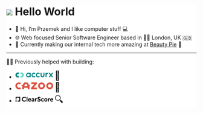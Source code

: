 <div style="background-color: #fff">
<h1><img src="https://emojis.slackmojis.com/emojis/images/1531849430/4246/blob-sunglasses.gif?1531849430" width="30"/> Hello World</h1>

- 👋 Hi, I’m Przemek and I like computer stuff 💻
- 🌐 Web focused Senior Software Engineer based in 💂‍♂️ London, UK 🇬🇧
- 🚀 Currently making our internal tech more amazing at [Beauty Pie](https://www.beautypie.com/) 💅

<hr>

👨‍💻 Previously helped with building:

- <a href="https://www.accurx.com" target="_blank"  style="text-decoration: none;"><img width="100px" src="./accurx.jpg" alt="accurx"></a> <span style="font-size: 24px">💉</span>
- <a href="https://www.cazoo.com" target="_blank" style="text-decoration: none;"><img width="100px" src="./cazoo.jpg" alt="cazoo"></a> <span style="font-size: 24px">🚗</span>
- <a href="https://www.clearscore.com" target="_blank" style="text-decoration: none;"><img width="100px" src="./clearscore.jpg" alt="clearscore"></a> <span style="font-size: 24px">🔍</span>

<!--
**padamczewski/padamczewski** is a ✨ _special_ ✨ repository because its `README.md` (this file) appears on your GitHub profile.

Here are some ideas to get you started:

- 🔭 I’m currently working on ...
- 🌱 I’m currently learning ...
- 👯 I’m looking to collaborate on ...
- 🤔 I’m looking for help with ...
- 💬 Ask me about ...
- 📫 How to reach me: ...
- 😄 Pronouns: ...
- ⚡ Fun fact: ...
-->

</div>
